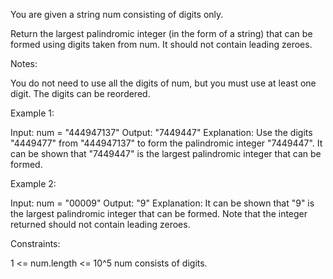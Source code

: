 You are given a string num consisting of digits only.

Return the largest palindromic integer (in the form of a string) that can be
formed using digits taken from num. It should not contain leading zeroes.

Notes:


You do not need to use all the digits of num, but you must use at least one
digit.
The digits can be reordered.



Example 1:


Input: num = "444947137"
Output: "7449447"
Explanation: 
Use the digits "4449477" from "444947137" to form the palindromic integer
"7449447".
It can be shown that "7449447" is the largest palindromic integer that can be
formed.


Example 2:


Input: num = "00009"
Output: "9"
Explanation: 
It can be shown that "9" is the largest palindromic integer that can be
formed.
Note that the integer returned should not contain leading zeroes.



Constraints:


1 <= num.length <= 10^5
num consists of digits.




